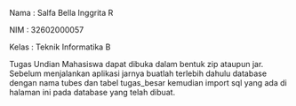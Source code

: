 Nama    : Salfa Bella Inggrita R

NIM     : 32602000057

Kelas   : Teknik Informatika B

Tugas Undian Mahasiswa dapat dibuka dalam bentuk zip ataupun jar.
Sebelum menjalankan aplikasi jarnya buatlah terlebih dahulu database dengan nama tubes dan tabel tugas_besar kemudian import sql yang ada di halaman ini pada database yang telah dibuat.
